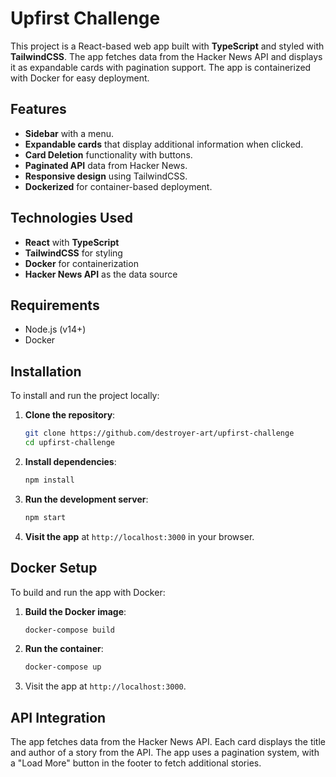# Upfirst Challenge

This project is a React-based web app built with **TypeScript** and styled with **TailwindCSS**. The app fetches data from the Hacker News API and displays it as expandable cards with pagination support. The app is containerized with Docker for easy deployment.

## Features

- **Sidebar** with a menu.
- **Expandable cards** that display additional information when clicked.
- **Card Deletion** functionality with buttons.
- **Paginated API** data from Hacker News.
- **Responsive design** using TailwindCSS.
- **Dockerized** for container-based deployment.

## Technologies Used

- **React** with **TypeScript**
- **TailwindCSS** for styling
- **Docker** for containerization
- **Hacker News API** as the data source

## Requirements

- Node.js (v14+)
- Docker

## Installation

To install and run the project locally:

1. **Clone the repository**:

   ```bash
   git clone https://github.com/destroyer-art/upfirst-challenge
   cd upfirst-challenge
   ```

2. **Install dependencies**:

   ```bash
   npm install
   ```

3. **Run the development server**:

   ```bash
   npm start
   ```

4. **Visit the app** at `http://localhost:3000` in your browser.

## Docker Setup

To build and run the app with Docker:

1. **Build the Docker image**:

   ```bash
   docker-compose build
   ```

2. **Run the container**:

   ```bash
   docker-compose up
   ```

3. Visit the app at `http://localhost:3000`.


## API Integration

The app fetches data from the Hacker News API. Each card displays the title and author of a story from the API. The app uses a pagination system, with a "Load More" button in the footer to fetch additional stories.